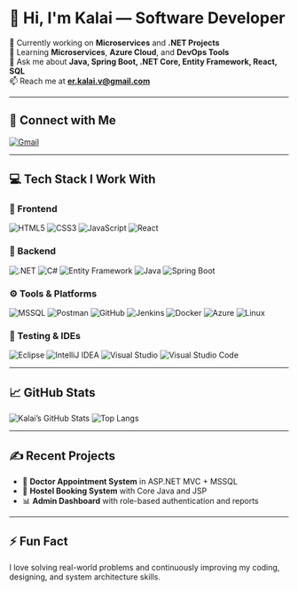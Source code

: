 # 👋 Hi, I'm Kalai — Software Developer

🔭 Currently working on **Microservices** and **.NET Projects**  
🌱 Learning **Microservices**, **Azure Cloud**, and **DevOps Tools**  
💬 Ask me about **Java, Spring Boot, .NET Core, Entity Framework, React, SQL**  
📫 Reach me at **[er.kalai.v@gmail.com](mailto:er.kalai.v@gmail.com)**

---

## 🔗 Connect with Me

<a href="mailto:er.kalai.v@gmail.com"><img src="https://img.shields.io/badge/Gmail-D14836?style=for-the-badge&logo=gmail&logoColor=white" alt="Gmail"></a>

---

## 💻 Tech Stack I Work With

### 🚀 Frontend
![HTML5](https://img.shields.io/badge/html5-%23E34F26.svg?style=for-the-badge&logo=html5&logoColor=white)
![CSS3](https://img.shields.io/badge/css3-%231572B6.svg?style=for-the-badge&logo=css3&logoColor=white)
![JavaScript](https://img.shields.io/badge/javascript-%23F7DF1E.svg?style=for-the-badge&logo=javascript&logoColor=black)
![React](https://img.shields.io/badge/react-%2361DAFB.svg?style=for-the-badge&logo=react&logoColor=black)

### 🧠 Backend
![.NET](https://img.shields.io/badge/.NET-512BD4?style=for-the-badge&logo=dotnet&logoColor=white)
![C#](https://img.shields.io/badge/c%23-%23239120.svg?style=for-the-badge&logo=csharp&logoColor=white)
![Entity Framework](https://img.shields.io/badge/Entity%20Framework-512BD4?style=for-the-badge&logo=dotnet&logoColor=white)
![Java](https://img.shields.io/badge/java-%23ED8B00.svg?style=for-the-badge&logo=java&logoColor=white)
![Spring Boot](https://img.shields.io/badge/Spring_Boot-F2F4F9?style=for-the-badge&logo=spring-boot)

### ⚙️ Tools & Platforms
![MSSQL](https://img.shields.io/badge/sql-%2300f.svg?style=for-the-badge&logo=Microsoft-SQL-Server&logoColor=white)
![Postman](https://img.shields.io/badge/Postman-FF6C37?style=for-the-badge&logo=postman&logoColor=white)
![GitHub](https://img.shields.io/badge/GitHub-181717?style=for-the-badge&logo=github&logoColor=white)
![Jenkins](https://img.shields.io/badge/Jenkins-D24939?style=for-the-badge&logo=jenkins&logoColor=white)
![Docker](https://img.shields.io/badge/docker-%230db7ed.svg?style=for-the-badge&logo=docker&logoColor=white)
![Azure](https://img.shields.io/badge/Microsoft_Azure-0089D6?style=for-the-badge&logo=microsoft-azure&logoColor=white)
![Linux](https://img.shields.io/badge/Linux-FCC624?style=for-the-badge&logo=linux&logoColor=black)

### 🐛 Testing & IDEs
![Eclipse](https://img.shields.io/badge/Eclipse-2C2255?style=for-the-badge&logo=eclipse&logoColor=white)
![IntelliJ IDEA](https://img.shields.io/badge/IntelliJ_IDEA-000000.svg?style=for-the-badge&logo=intellij-idea&logoColor=white)
![Visual Studio](https://img.shields.io/badge/Visual_Studio-5C2D91?style=for-the-badge&logo=visual-studio&logoColor=white)
![Visual Studio Code](https://img.shields.io/badge/Visual_Studio_Code-007ACC?style=for-the-badge&logo=visual-studio-code&logoColor=white)

---

## 📈 GitHub Stats

![Kalai’s GitHub Stats](https://github-readme-stats.vercel.app/api?username=erkalai&show_icons=true&theme=github_dark)
![Top Langs](https://github-readme-stats.vercel.app/api/top-langs/?username=erkalai&layout=compact&theme=github_dark)

---

## ✍️ Recent Projects
- 🏥 **Doctor Appointment System** in ASP.NET MVC + MSSQL
- 🏨 **Hostel Booking System** with Core Java and JSP
- 📊 **Admin Dashboard** with role-based authentication and reports

---

## ⚡ Fun Fact
I love solving real-world problems and continuously improving my coding, designing, and system architecture skills.
